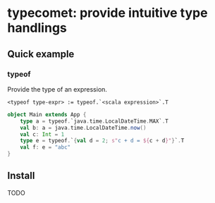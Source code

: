 # typecomet: provide intuitive type handlings

## Quick example

### typeof

Provide the type of an expression.
```
<typeof type-expr> := typeof.`<scala expression>`.T
```

```scala
object Main extends App {
    type a = typeof.`java.time.LocalDateTime.MAX`.T
    val b: a = java.time.LocalDateTime.now()
    val c: Int = 1
    type e = typeof.`{val d = 2; s"c + d = ${c + d}"}`.T
    val f: e = "abc"
}
```

## Install

TODO

